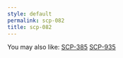 ```yaml
---
style: default
permalink: scp-082
title: scp-082
---
```

You may also like:
[SCP-385](http://scp-wiki.net/scp-385)
[SCP-935](http://scp-wiki.net/scp-935)